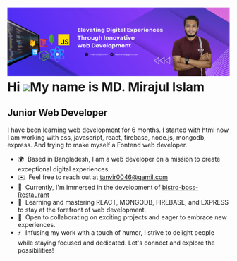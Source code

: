 ![](MIRAJUL%20ISLAM%20new.png)
Hi ![](https://user-images.githubusercontent.com/18350557/176309783-0785949b-9127-417c-8b55-ab5a4333674e.gif)My name is MD. Mirajul Islam
=========================================================================================================================================

Junior Web Developer
-------------

I have been learning web development for 6 months. I started with html now I am working with css, javascript, react, firebase, node.js, mongodb, express. And trying to make myself a Fontend web developer.

*   🌍  Based in Bangladesh, I am a web developer on a mission to create exceptional digital experiences.
*   ✉️  Feel free to reach out at [tanvir0046@gamil.com](mailto:tanvir0046@gamil.com)
*   🚀  Currently, I'm immersed in the development of [bistro-boss-Restaurant](http://https://github.com/tanvir3100/bistro-boss-client)
*   🧠  Learning and mastering REACT, MONGODB, FIREBASE, and EXPRESS to stay at the forefront of web development.
*   🤝  Open to collaborating on exciting projects and eager to embrace new experiences.
*   ⚡   Infusing my work with a touch of humor, I strive to delight people while staying focused and dedicated. Let's connect and explore the possibilities!
